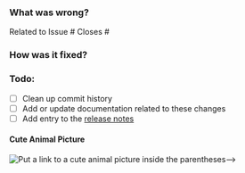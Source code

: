 ### What was wrong?

Related to Issue #
Closes #

### How was it fixed?

### Todo:

- [ ] Clean up commit history
- [ ] Add or update documentation related to these changes
- [ ] Add entry to the [release notes](https://github.com/ethereum/web3.py/blob/main/newsfragments/README.md)

#### Cute Animal Picture

![Put a link to a cute animal picture inside the parentheses-->](<>)
